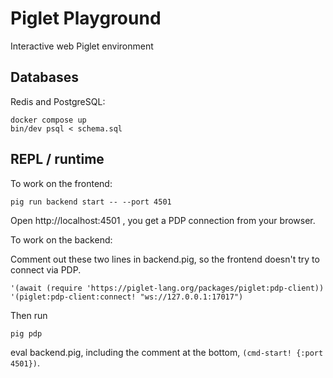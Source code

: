 # Piglet Playground

Interactive web Piglet environment

## Databases

Redis and PostgreSQL:

```
docker compose up
bin/dev psql < schema.sql
```

## REPL / runtime

To work on the frontend:

```
pig run backend start -- --port 4501
```

Open http://localhost:4501 , you get a PDP connection from your browser.

To work on the backend:

Comment out these two lines in backend.pig, so the frontend doesn't try to connect via PDP.

```
'(await (require 'https://piglet-lang.org/packages/piglet:pdp-client))
'(piglet:pdp-client:connect! "ws://127.0.0.1:17017")
```

Then run

```
pig pdp
```

eval backend.pig, including the comment at the bottom, `(cmd-start! {:port 4501})`.
